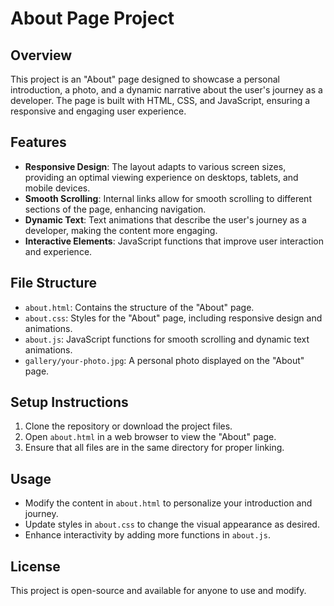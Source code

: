 # About Page Project

## Overview
This project is an "About" page designed to showcase a personal introduction, a photo, and a dynamic narrative about the user's journey as a developer. The page is built with HTML, CSS, and JavaScript, ensuring a responsive and engaging user experience.

## Features
- **Responsive Design**: The layout adapts to various screen sizes, providing an optimal viewing experience on desktops, tablets, and mobile devices.
- **Smooth Scrolling**: Internal links allow for smooth scrolling to different sections of the page, enhancing navigation.
- **Dynamic Text**: Text animations that describe the user's journey as a developer, making the content more engaging.
- **Interactive Elements**: JavaScript functions that improve user interaction and experience.

## File Structure
- `about.html`: Contains the structure of the "About" page.
- `about.css`: Styles for the "About" page, including responsive design and animations.
- `about.js`: JavaScript functions for smooth scrolling and dynamic text animations.
- `gallery/your-photo.jpg`: A personal photo displayed on the "About" page.

## Setup Instructions
1. Clone the repository or download the project files.
2. Open `about.html` in a web browser to view the "About" page.
3. Ensure that all files are in the same directory for proper linking.

## Usage
- Modify the content in `about.html` to personalize your introduction and journey.
- Update styles in `about.css` to change the visual appearance as desired.
- Enhance interactivity by adding more functions in `about.js`.

## License
This project is open-source and available for anyone to use and modify.